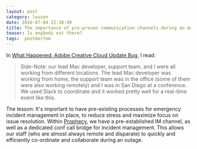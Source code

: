 ```yaml
---
layout: post
category: lesson
date: 2016-07-04 22:30:49
title: The importance of pre-proven communication channels during an emergency
teaser: Is anybody out there?
tags:  postmortem
---
```

In [What Happened: Adobe Creative Cloud Update Bug](https://www.backblaze.com/blog/adobe-creative-cloud-update-bug), I read:

> Side-Note: our lead Mac developer, support team, and I were all working from different locations. The lead Mac developer was working from home, the support team was in the office (some of them were also working remotely) and I was in San Diego at a conference. We used Slack to coordinate and it worked pretty well for a real-time event like this.

The lesson: It's important to have pre-existing processes for emergency incident management in place, to reduce stress and maximize focus on issue resolution. Within [Prophecy](http://www.prophecy.net.nz), we have a pre-established IM channel, as well as a dedicated conf call bridge for incident management. This allows our staff (who are almost always remote and disparate) to quickly and efficiently co-ordinate and collaborate during an outage.
